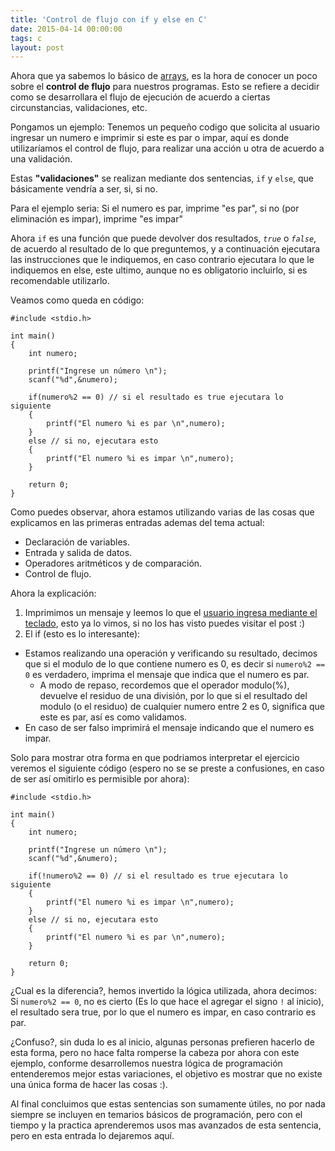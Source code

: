 ```yaml
---
title: 'Control de flujo con if y else en C'
date: 2015-04-14 00:00:00 
tags: c
layout: post
---
```

Ahora que ya sabemos lo básico de [arrays](http://escribocodigo.com/arreglos-o-arrays-en-c/), es la hora de conocer un poco sobre el **control de flujo** para nuestros programas. Esto se refiere a decidir como se desarrollara el flujo de ejecución de acuerdo a ciertas circunstancias, validaciones, etc.

Pongamos un ejemplo:
Tenemos un pequeño codigo que solicita al usuario ingresar un numero e imprimir si este es par o impar, aquí es donde utilizaríamos el control de flujo, para realizar una acción u otra de acuerdo a una validación.

Estas **"validaciones"** se realizan mediante dos sentencias, `if` y `else`, que básicamente vendría a ser, si, si no.

Para el ejemplo seria: 
Si el numero es par, imprime "es par", 
si no (por eliminación es impar), imprime "es impar"

Ahora `if` es una función que puede devolver dos resultados, *`true`* o *`false`*, de acuerdo al resultado de lo que preguntemos, y a continuación ejecutara las instrucciones que le indiquemos, en caso contrario ejecutara lo que le indiquemos en else, este ultimo, aunque no es obligatorio incluirlo, si es recomendable utilizarlo.

Veamos como queda en código:
```language-c line-numbers
#include <stdio.h>

int main()
{
	int numero;
	
	printf("Ingrese un número \n");
	scanf("%d",&numero);

	if(numero%2 == 0) // si el resultado es true ejecutara lo siguiente
	{
		printf("El numero %i es par \n",numero);
	}
	else // si no, ejecutara esto
	{
		printf("El numero %i es impar \n",numero);
	}

	return 0;
}
```
Como puedes observar, ahora estamos utilizando varias de las cosas que explicamos en las primeras entradas ademas del tema actual: 

* Declaración de variables.
* Entrada y salida de datos.
* Operadores aritméticos y de comparación.
* Control de flujo.

Ahora la explicación:
1. Imprimimos un mensaje y leemos lo que el [usuario ingresa mediante el teclado](http://escribocodigo.com/entrada-salida-datos-c/), esto ya lo vimos, si no los has visto puedes visitar el post :)
2. El if (esto es lo interesante):

* Estamos realizando una operación y verificando su resultado, decimos que si el modulo de lo que contiene numero es 0, es decir si `numero%2 == 0` es verdadero, imprima el mensaje que indica que el numero es par.
	* A modo de repaso, recordemos que el operador modulo(%), devuelve el residuo de una división, por lo que si el resultado del modulo (o el residuo) de cualquier numero entre 2 es 0, significa que este es par, así es como validamos.
* En caso de ser falso imprimirá el mensaje indicando que el numero es impar.

Solo para mostrar otra forma en que podriamos interpretar el ejercicio veremos el siguiente código (espero no se se preste a confusiones, en caso de ser así omitirlo es permisible por ahora):

```language-c line-numbers
#include <stdio.h>

int main()
{
	int numero;
	
	printf("Ingrese un número \n");
	scanf("%d",&numero);

	if(!numero%2 == 0) // si el resultado es true ejecutara lo siguiente
	{
		printf("El numero %i es impar \n",numero);
	}
	else // si no, ejecutara esto
	{
		printf("El numero %i es par \n",numero);
	}

	return 0;
}
```
¿Cual es la diferencia?, hemos invertido la lógica utilizada, ahora decimos:
Si `numero%2 == 0`, no es cierto (Es lo que hace el agregar el signo `!` al inicio), el resultado sera true, por lo que el numero es impar, en caso contrario es par.

¿Confuso?, sin duda lo es al inicio, algunas personas prefieren hacerlo de esta forma, pero no hace falta romperse la cabeza por ahora con este ejemplo, conforme desarrollemos nuestra lógica de programación entenderemos mejor estas variaciones, el objetivo es mostrar que no existe una única forma de hacer las cosas :). 

Al final concluimos que estas sentencias son sumamente útiles, no por nada siempre se incluyen en temarios básicos de programación, pero con el tiempo y la practica aprenderemos usos mas avanzados de esta sentencia, pero en esta entrada lo dejaremos aquí.

